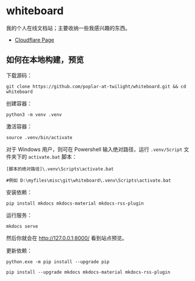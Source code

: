 # whiteboard

我的个人在线文档站；主要收纳一些我感兴趣的东西。

- [Cloudflare Page](https://whiteboard-ui8.pages.dev/)

## 如何在本地构建，预览

下载源码：

```
git clone https://github.com/poplar-at-twilight/whiteboard.git && cd whiteboard
```

创建容器：

```
python3 -m venv .venv
```

激活容器：

```
source .venv/bin/activate
```

对于 Windows 用户，则可在 Powershell 输入绝对路径，运行 `.venv/Script` 文件夹下的 `activate.bat` 脚本：

```
[脚本的绝对路径]\.venv\Scripts\activate.bat

#例如 D:\myfiles\misc\git\whiteboard\.venv\Scripts\activate.bat
```

安装依赖：

```
pip install mkdocs mkdocs-material mkdocs-rss-plugin
```

运行服务：

```
mkdocs serve
```

然后你就会在 <http://127.0.0.1:8000/> 看到站点预览。

更新依赖：

```
python.exe -m pip install --upgrade pip
```

```
pip install --upgrade mkdocs mkdocs-material mkdocs-rss-plugin
```